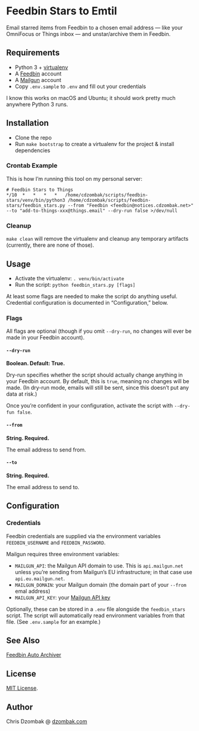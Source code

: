 # Feedbin Stars to Emtil

Email starred items from Feedbin to a chosen email address — like your OmniFocus or Things inbox — and unstar/archive them in Feedbin.

## Requirements

- Python 3 + [virtualenv](https://docs.python-guide.org/dev/virtualenvs/#lower-level-virtualenv)
- A [Feedbin](https://feedbin.com) account
- A [Mailgun](https://www.mailgun.com) account
- Copy `.env.sample` to `.env` and fill out your credentials

I know this works on macOS and Ubuntu; it should work pretty much anywhere Python 3 runs.

## Installation

- Clone the repo
- Run `make bootstrap` to create a virtualenv for the project & install dependencies

### Crontab Example

This is how I’m running this tool on my personal server:

```
# Feedbin Stars to Things
*/10  *   *   *   *   /home/cdzombak/scripts/feedbin-stars/venv/bin/python3 /home/cdzombak/scripts/feedbin-stars/feedbin_stars.py --from "Feedbin <feedbin@notices.cdzombak.net>" --to "add-to-things-xxx@things.email" --dry-run false >/dev/null
```

### Cleanup

`make clean` will remove the virtualenv and cleanup any temporary artifacts (currently, there are none of those).

## Usage

- Activate the virtualenv: `. venv/bin/activate`
- Run the script: `python feedbin_stars.py [flags]`

At least some flags are needed to make the script do anything useful. Credential configuration is documented in “Configuration,” below.

### Flags

All flags are optional (though if you omit `--dry-run`, no changes will ever be made in your Feedbin account).

#### `--dry-run`

**Boolean. Default: True.**

Dry-run specifies whether the script should actually change anything in your Feedbin account. By default, this is `true`, meaning no changes will be made. (In dry-run mode, emails will still be sent, since this doesn’t put any data at risk.)

Once you’re confident in your configuration, activate the script with `--dry-fun false`.

#### `--from`

**String. Required.**

The email address to send from.

#### `--to`

**String. Required.**

The email address to send to.

## Configuration

### Credentials

Feedbin credentials are supplied via the environment variables `FEEDBIN_USERNAME` and `FEEDBIN_PASSWORD`.

Mailgun requires three environment variables:
- `MAILGUN_API`: the Mailgun API domain to use. This is `api.mailgun.net` unless you’re sending from Mailgun’s EU infrastructure; in that case use `api.eu.mailgun.net`.
- `MAILGUN_DOMAIN`: your Mailgun domain (the domain part of your `--from` emal address)
- `MAILGUN_API_KEY`: your [Mailgun API key](https://app.mailgun.com/app/account/security/api_keys)

Optionally, these can be stored in a `.env` file alongside the `feedbin_stars` script. The script will automatically read environment variables from that file. (See `.env.sample` for an example.)

## See Also

[Feedbin Auto Archiver](https://github.com/cdzombak/feedbin-auto-archiver)

## License

[MIT License](https://choosealicense.com/licenses/mit/#).

## Author

Chris Dzombak @ [dzombak.com](https://www.dzombak.com)
